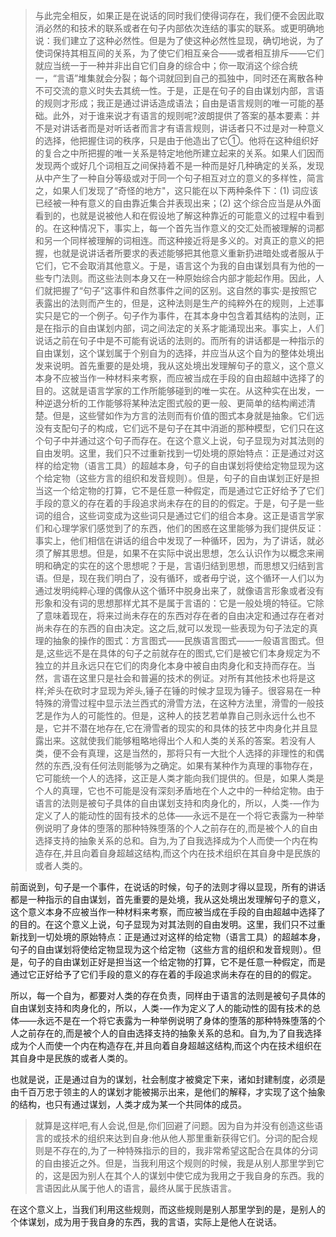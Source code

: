 <blockquote data-pid="WuX7QBN1">与此完全相反，如果正是在说话的同时我们使得词存在，我们便不会因此取消必然的和技术的联系或者在句子内部依次连结的事实的联系。或更明确地说：我们建立了这种必然性。但是为了使这种必然性显现，确切地说，为了使词保持其相互间的关系，为了使它们相互亲合——或者相互排斥——它们就应当统一于一种并非出自它们自身的综合中；你一取消这个综合统一，“言语”堆集就会分裂；每个词就回到自己的孤独中，同时还在离散各种不可交流的意义时失去其统一性。于是，正是在句子的自由谋划内部，言语的规则才形成；我正是通过讲话造成语法；自由是语言规则的唯一可能的基础。此外，对于谁来说才有语言的规则呢?波朗提供了答案的基本要素：并不是对讲话者而是对听话者而言才有语言规则，讲话者只不过是对一种意义的选择，他把握住词的秩序，只是由于他造出了它①。他将在这种组织好的复合之中所把握的唯一关系是特定地他所建立起来的关系。如果人们因而发现两个或好几个词相互之间保持着不是一种而是好几种确定的关系，发现从中产生了一种自分等级或对于同一个句子相互对立的意义的多样性，简言之，如果人们发现了“奇怪的地方"，这只能在以下两种条件下：(1) 词应该已经被一种有意义的自由靠近集合并表现出来；(2) 这个综合应当是从外面看到的，也就是说被他人和在假设地了解这种靠近的可能意义的过程中看到的。在这种情况下，事实上，每一个首先当作意义的交汇处而被理解的词都和另一个同样被理解的词相连。而这种接近将是多义的。对真正的意义的把握，也就是说讲话者所要求的表述能够把其他意义重新扔进暗处或者服从于它们，它不会取消其他意义。于是，语言这个为我的自由谋划具有为他的一些专门法则。而这些法则本身又在一种原始综合内部才能起作用。因此，人们就把握了“句子”这事件和自然事件之间的区别。这自然的事实·是按照它表露出的法则而产生的，但是，这种法则是生产的纯粹外在的规则，上述事实只是它的一个例子。句子作为事件，在其本身中包含着其结构的法则，正是在指示的自由谋划内部，词之间法定的关系才能涌现出来。事实上，人们说话之前在句子中是不可能有说话的法则的。而所有的讲话都是一种指示的自由谋划，这个谋划属于个别自为的选择，并应当从这个自为的整体处境出发来说明。首先重要的是处境，我从这处境出发理解句子的意义，这个意义本身不应被当作一种材料来考察，而应被当成在手段的自由超越中选择了的目的。这就是语言学家的工作所能够碰到的唯一实在。从这种实在出发，一种逆退分析的工作能够将某种法定图式般的更一般、更简单的结构阐述清楚。但是，这些譬如作为方言的法则而有价值的图式本身就是抽象。它们远没有支配句子的构成，它们远不是句子在其中消逝的那种模型，它们只在这个句子中并通过这个句子而存在。在这个意义上说，句子显现为对其法则的自由发明。这里，我们只不过重新找到一切处境的原始特点：正是通过对这样的给定物（语言工具）的超越本身，句子的自由谋划将使给定物显现为这个给定物（这些方言的组织和发音规则）。但是，句子的自由谋划正好是担当这一个给定物的打算，它不是任意一种假定，而是通过它正好给予了它们手段的意义的存在着的手段追求尚未存在的目的的假定。于是，句子是一些词的组合，这些词变成为这些词只是通过它们的组合本身。这正是语言学家们和心理学家们感觉到了的东西，他们的困惑在这里能够为我们提供反证：事实上，他们相信在讲话的组合中发现了一种循环，因为，为了讲话，就必须了解其思想。但是，如果不在实际中说出思想，怎么认识作为以概念来闸明和确定的实在的这个思想呢？于是，言语归结到思想，而思想又归结到言语。但是，现在我们明白了，没有循环，或者毋宁说，这个循环一人们以为通过发明纯粹心理的偶像从这个循环中脱身出来了，就像语言形象或者没有形象和没有词的思想那样尤其不是属于言语的：它是一般处境的特征。它除了意味着现在，将来过尚未存在的东西对存在者的自由决定和通过存在者对尚未存在的东西的自由决定。这之后,就可以发现一些表现为句子法定的真理的抽象的操作的图式：方言图式——民族语言图式——一般语言图式。但是,这些远不是在具体的句子之前就存在的图式,它们是被它们本身规定为不独立的并且永远只在它们的肉身化本身中被自由肉身化和支持而存在。当然，言语在这里只是社会和普遍的技术的例证。对所有其他技术也将是这样;斧头在砍时才显现为斧头,锤子在锤的时候才显现为锤子。很容易在一种特殊的滑雪过程中显示法兰西式的滑雪方法，在这种方法里，滑雪的一般技艺是作为人的可能性的。但是，这种人的技艺若单靠自己则永远什么也不是，它并不潜在地存在,它在滑雪者的现实的和具体的技艺中肉身化并且显露出来。这就使我们能够粗略地得出个人和人类的关系的答案。若没有人类，便不会有真理，这是当然的，那将只有一大批个人选择的非理性的和偶然的东西,没有任何法则能够为之确定。如果有某种作为真理的事物存在，它可能统一个人的选择，这正是人类才能向我们提供的。但是，如果人类是个人的真理，它也不可能是没有深刻矛盾地在个人之中的一种给定物。由于语言的法则是被句子具体的自由谋划支持和肉身化的，所以，人类-—作为定义了人的能动性的固有技术的总体——永远不是在一个将它表露为一种举例说明了身体的堕落的那种特殊堕落的个人之前存在的,而是被个人的自由选择支持的抽象关系的总和。自为,为了自我选择成为个人而使一个内在构造存在,并且向着自身超越这结构,而这个内在技术组织在其自身中是民族的或者人类的。</blockquote><p data-pid="T9fdlNHw">前面说到，句子是一个事件，在说话的时候，句子的法则才得以显现，所有的讲话都是一种指示的自由谋划，首先重要的是处境，我从这处境出发理解句子的意义，这个意义本身不应被当作一种材料来考察，而应被当成在手段的自由超越中选择了的目的。在这个意义上说，句子显现为对其法则的自由发明。这里，我们只不过重新找到一切处境的原始特点：正是通过对这样的给定物（语言工具）的超越本身，句子的自由谋划将使给定物显现为这个给定物（这些方言的组织和发音规则）。但是，句子的自由谋划正好是担当这一个给定物的打算，它不是任意一种假定，而是通过它正好给予了它们手段的意义的存在着的手段追求尚未存在的目的的假定。</p><p data-pid="620t8lMt">所以，每一个自为，都要对人类的存在负责，同样由于语言的法则是被句子具体的自由谋划支持和肉身化的，所以，人类-—作为定义了人的能动性的固有技术的总体——永远不是在一个将它表露为一种举例说明了身体的堕落的那种特殊堕落的个人之前存在的,而是被个人的自由选择支持的抽象关系的总和。自为,为了自我选择成为个人而使一个内在构造存在,并且向着自身超越这结构,而这个内在技术组织在其自身中是民族的或者人类的。</p><p data-pid="4u92aAlK">也就是说，正是通过自为的谋划，社会制度才被奠定下来，诸如封建制度，必须是由千百万忠于领主的人的谋划才能被揭示出来，是他们的解释，才实现了这个抽象的结构，也只有通过谋划，人类才成为某一个共同体的成员。</p><blockquote data-pid="DRNzCEeV">就算是这样吧,有人会说,但是,你们回避了问题。因为自为并没有创造这些语言的或技术的组织来达到自身:他从他人那里重新获得它们。分词的配合规则是不存在的,为了一种特殊指示的目的，我非常希望这配合在具体的分词的自由接近之外。但是，当我利用这个规则的时候，我是从别人那里学到它的，这是因为别人在其个人的谋划中使它成为我用之于我自身的东西。我的言语因此从属于他人的语言，最终从属于民族语言。</blockquote><p data-pid="8_W1c30p">在这个意义上，当我们利用这些规则，而这些规则是别人那里学到的是，是别人的个体谋划，成为用于我自身的东西，我的言语，实际上是他人在说话。</p><p></p><p></p><p></p><p></p><p></p><p></p><p></p><p></p><p></p><p></p><p></p><p></p><p></p><p></p><p></p><p></p><p></p><p></p><p></p><p></p><p></p><p></p><p></p><p></p><p></p><p></p>